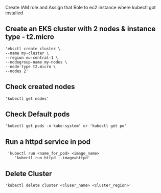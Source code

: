 
Create IAM role and Assign that Role to ec2 instance where kubectl got installed

## Create an EKS cluster with 2 nodes & instance type - t2.micro
    'eksctl create cluster \
    --name my-cluster \
    --region eu-central-1 \
    --nodegroup-name my-nodes \
    --node-type t2.micro \
    --nodes 2'

## Check created nodes
    'kubectl get nodes' 
    
## Check Default pods
    'kubectl get pods -n kube-system' or 'kubectl get po'
    
## Run a httpd service in pod
     'kubectl run <name_for_pod> <image_name>
        'kubectl run httpd --image=httpd'

## Delete Cluster
    'kubectl delete cluster <cluser_name> <cluster_region>'

